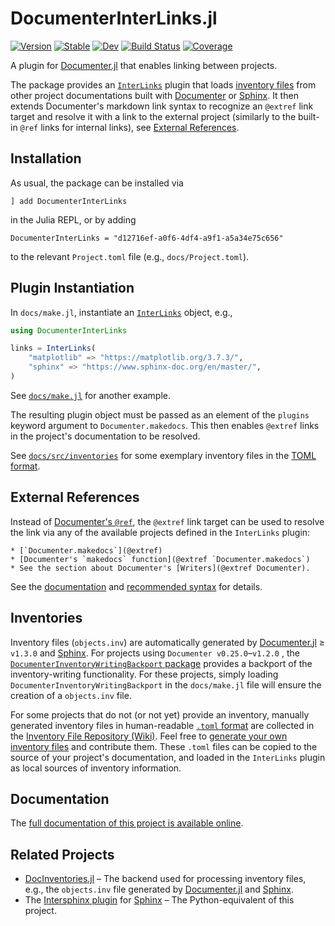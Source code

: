 # DocumenterInterLinks.jl

[![Version](https://juliahub.com/docs/DocumenterInterLinks/version.svg)](https://juliahub.com/ui/Packages/General/DocumenterInterLinks)
[![Stable](https://img.shields.io/badge/docs-stable-blue.svg)](https://juliadocs.org/DocumenterInterLinks.jl/)
[![Dev](https://img.shields.io/badge/docs-dev-blue.svg)](https://juliadocs.org/DocumenterInterLinks.jl/dev)
[![Build Status](https://github.com/JuliaDocs/DocumenterInterLinks.jl/workflows/CI/badge.svg)](https://github.com/JuliaDocs/DocumenterInterLinks.jl/actions)
[![Coverage](https://codecov.io/gh/JuliaDocs/DocumenterInterLinks.jl/branch/master/graph/badge.svg)](https://codecov.io/gh/JuliaDocs/DocumenterInterLinks.jl)

A plugin for [Documenter.jl](https://documenter.juliadocs.org/) that enables linking between projects.

The package provides an [`InterLinks`](https://juliadocs.org/DocumenterInterLinks.jl/stable/internals/#DocumenterInterLinks.InterLinks) plugin that loads [inventory files](#inventories) from other project documentations built with [Documenter](https://documenter.juliadocs.org/) or [Sphinx](https://www.sphinx-doc.org/en/master/). It then extends Documenter's markdown link syntax to recognize an `@extref` link target and resolve it with a link to the external project (similarly to the built-in `@ref` links for internal links), see [External References](#external-references).


## Installation

As usual, the package can be installed via

```
] add DocumenterInterLinks
```

in the Julia REPL, or by adding

```
DocumenterInterLinks = "d12716ef-a0f6-4df4-a9f1-a5a34e75c656"
```

to the relevant `Project.toml` file (e.g., `docs/Project.toml`).


## Plugin Instantiation

In `docs/make.jl`, instantiate an [`InterLinks`](https://juliadocs.org/DocumenterInterLinks.jl/stable/internals/#DocumenterInterLinks.InterLinks) object, e.g.,

```julia
using DocumenterInterLinks

links = InterLinks(
    "matplotlib" => "https://matplotlib.org/3.7.3/",
    "sphinx" => "https://www.sphinx-doc.org/en/master/",
)
```

See [`docs/make.jl`](https://github.com/JuliaDocs/DocumenterInterLinks.jl/blob/master/docs/make.jl#L11) for another example.

The resulting plugin object must be passed as an element of the `plugins` keyword argument to `Documenter.makedocs`. This then enables `@extref` links in the project's documentation to be resolved.

See [`docs/src/inventories`](https://github.com/JuliaDocs/DocumenterInterLinks.jl/tree/master/docs/src/inventories) for some exemplary inventory files in the [TOML format](https://juliadocs.org/DocInventories.jl/stable/formats/#TOML-Format).


## External References

Instead of [Documenter's `@ref`](https://documenter.juliadocs.org/stable/man/syntax/#@ref-link), the `@extref` link target can be used to resolve the link via any of the available projects defined in the `InterLinks` plugin:

```
* [`Documenter.makedocs`](@extref)
* [Documenter's `makedocs` function](@extref `Documenter.makedocs`)
* See the section about Documenter's [Writers](@extref Documenter).
```

See the [documentation](https://juliadocs.org/DocumenterInterLinks.jl/dev/#Using-External-References) and [recommended syntax](https://juliadocs.org/DocumenterInterLinks.jl/dev/syntax/#Recommended-Syntax) for details.


## Inventories

Inventory files (`objects.inv`) are automatically generated by [Documenter.jl](https://documenter.juliadocs.org/stable/) ≥ `v1.3.0` and [Sphinx](https://www.sphinx-doc.org/en/master/). For projects using `Documenter v0.25.0`–`v1.2.0` , the [`DocumenterInventoryWritingBackport` package](https://github.com/JuliaDocs/DocumenterInventoryWritingBackport.jl) provides a backport of the inventory-writing functionality. For these projects, simply loading `DocumenterInventoryWritingBackport` in the `docs/make.jl` file will ensure the creation of a `objects.inv` file.

For some projects that do not (or not yet) provide an inventory, manually generated inventory files in human-readable [`.toml` format](https://juliadocs.org/DocInventories.jl/stable/formats/#TOML-Format) are collected in the [Inventory File Repository (Wiki)](https://github.com/JuliaDocs/DocumenterInterLinks.jl/wiki/Inventory-File-Repository). Feel free to [generate your own inventory files](http://juliadocs.org/DocumenterInterLinks.jl/stable/howtos/#howto-manual-inventory) and contribute them. These `.toml` files can be copied to the source of your project's documentation, and loaded in the `InterLinks` plugin as local sources of inventory information.


## Documentation

The [full documentation of this project is available online](https://juliadocs.org/DocumenterInterLinks.jl/dev/).


## Related Projects

* [DocInventories.jl](http://juliadocs.org/DocInventories.jl/stable/) – The backend used for processing inventory files, e.g., the `objects.inv` file generated by [Documenter.jl](https://documenter.juliadocs.org/stable/) and [Sphinx](https://www.sphinx-doc.org/en/master/).
* The [Intersphinx plugin](https://www.sphinx-doc.org/en/master/usage/extensions/intersphinx.html) for [Sphinx](https://www.sphinx-doc.org/en/master/) – The Python-equivalent of this project.

